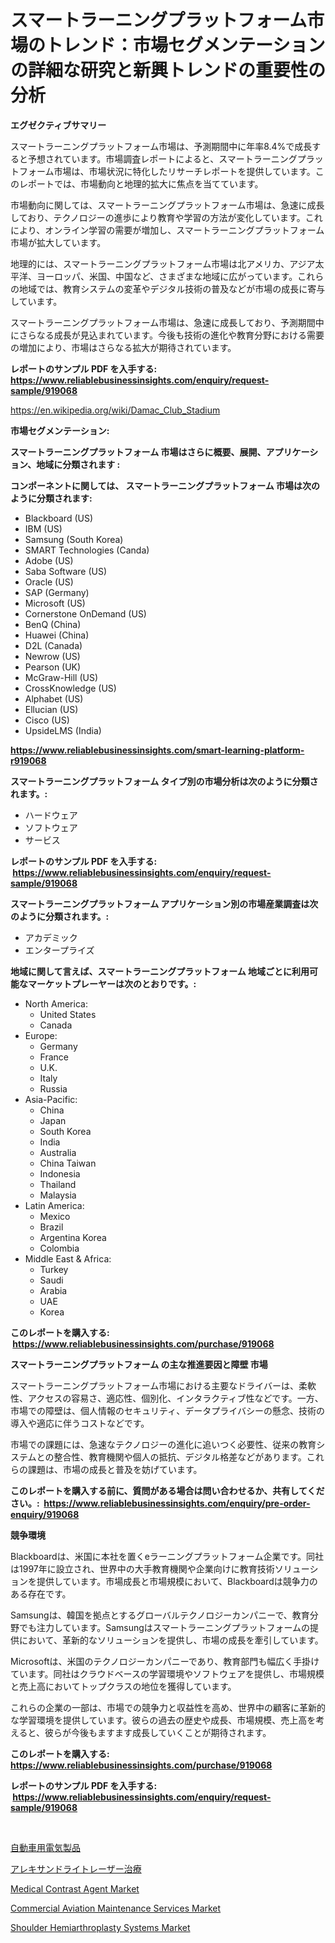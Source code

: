 <p><h1>スマートラーニングプラットフォーム市場のトレンド：市場セグメンテーションの詳細な研究と新興トレンドの重要性の分析</h1></p><p><strong>エグゼクティブサマリー</strong></p>
<p><p>スマートラーニングプラットフォーム市場は、予測期間中に年率8.4%で成長すると予想されています。市場調査レポートによると、スマートラーニングプラットフォーム市場は、市場状況に特化したリサーチレポートを提供しています。このレポートでは、市場動向と地理的拡大に焦点を当てています。</p><p>市場動向に関しては、スマートラーニングプラットフォーム市場は、急速に成長しており、テクノロジーの進歩により教育や学習の方法が変化しています。これにより、オンライン学習の需要が増加し、スマートラーニングプラットフォーム市場が拡大しています。</p><p>地理的には、スマートラーニングプラットフォーム市場は北アメリカ、アジア太平洋、ヨーロッパ、米国、中国など、さまざまな地域に広がっています。これらの地域では、教育システムの変革やデジタル技術の普及などが市場の成長に寄与しています。</p><p>スマートラーニングプラットフォーム市場は、急速に成長しており、予測期間中にさらなる成長が見込まれています。今後も技術の進化や教育分野における需要の増加により、市場はさらなる拡大が期待されています。</p></p>
<p><strong>レポートのサンプル PDF を入手する: <a href="https://www.reliablebusinessinsights.com/enquiry/request-sample/919068">https://www.reliablebusinessinsights.com/enquiry/request-sample/919068</a></strong></p>
<p><a href="https://en.wikipedia.org/wiki/Damac_Club_Stadium">https://en.wikipedia.org/wiki/Damac_Club_Stadium</a></p>
<p><strong>市場セグメンテーション:</strong></p>
<p><strong> スマートラーニングプラットフォーム 市場はさらに概要、展開、アプリケーション、地域に分類されます :</strong></p>
<p><strong>コンポーネントに関しては、 スマートラーニングプラットフォーム 市場は次のように分類されます: &nbsp;</strong></p>
<p><ul><li>Blackboard (US)</li><li>IBM (US)</li><li>Samsung (South Korea)</li><li>SMART Technologies (Canda)</li><li>Adobe (US)</li><li>Saba Software (US)</li><li>Oracle (US)</li><li>SAP (Germany)</li><li>Microsoft (US)</li><li>Cornerstone OnDemand (US)</li><li>BenQ (China)</li><li>Huawei (China)</li><li>D2L (Canada)</li><li>Newrow (US)</li><li>Pearson (UK)</li><li>McGraw-Hill (US)</li><li>CrossKnowledge (US)</li><li>Alphabet (US)</li><li>Ellucian (US)</li><li>Cisco (US)</li><li>UpsideLMS (India)</li></ul></p>
<p><strong><a href="https://www.reliablebusinessinsights.com/smart-learning-platform-r919068">https://www.reliablebusinessinsights.com/smart-learning-platform-r919068</a></strong></p>
<p><strong> スマートラーニングプラットフォーム タイプ別の市場分析は次のように分類されます。:</strong></p>
<p><ul><li>ハードウェア</li><li>ソフトウェア</li><li>サービス</li></ul></p>
<p><strong>レポートのサンプル PDF を入手する: &nbsp;<a href="https://www.reliablebusinessinsights.com/enquiry/request-sample/919068">https://www.reliablebusinessinsights.com/enquiry/request-sample/919068</a></strong></p>
<p><strong> スマートラーニングプラットフォーム アプリケーション別の市場産業調査は次のように分類されます。:</strong></p>
<p><ul><li>アカデミック</li><li>エンタープライズ</li></ul></p>
<p><strong>地域に関して言えば、スマートラーニングプラットフォーム 地域ごとに利用可能なマーケットプレーヤーは次のとおりです。:</strong></p>
<p><ul>
    <li>
        North America:
        <ul>
            <li>United States</li>
            <li>Canada</li>
        </ul>
    </li>
    <li>
        Europe:
        <ul>
            <li>Germany</li>
            <li>France</li>
            <li>U.K.</li>
            <li>Italy</li>
            <li>Russia</li>
        </ul>
    </li>
    <li>
        Asia-Pacific:
        <ul>
            <li>China</li>
            <li>Japan</li>
            <li>South Korea</li>
            <li>India</li>
            <li>Australia</li>
            <li>China Taiwan</li>
            <li>Indonesia</li>
            <li>Thailand</li>
            <li>Malaysia</li>
        </ul>
    </li>
    <li>
        Latin America:
        <ul>
            <li>Mexico</li>
            <li>Brazil</li>
            <li>Argentina Korea</li>
            <li>Colombia</li>
        </ul>
    </li>
    <li>
        Middle East & Africa:
        <ul>
            <li>Turkey</li>
            <li>Saudi</li>
            <li>Arabia</li>
            <li>UAE</li>
            <li>Korea</li>
        </ul>
    </li>
    </ul></p>
<p><strong>このレポートを購入する: &nbsp;<a href="https://www.reliablebusinessinsights.com/purchase/919068">https://www.reliablebusinessinsights.com/purchase/919068</a></strong></p>
<p><strong>スマートラーニングプラットフォーム の主な推進要因と障壁 市場</strong></p>
<p><p>スマートラーニングプラットフォーム市場における主要なドライバーは、柔軟性、アクセスの容易さ、適応性、個別化、インタラクティブ性などです。一方、市場での障壁は、個人情報のセキュリティ、データプライバシーの懸念、技術の導入や適応に伴うコストなどです。</p><p>市場での課題には、急速なテクノロジーの進化に追いつく必要性、従来の教育システムとの整合性、教育機関や個人の抵抗、デジタル格差などがあります。これらの課題は、市場の成長と普及を妨げています。</p></p>
<p><strong>このレポートを購入する前に、質問がある場合は問い合わせるか、共有してください。:&nbsp; <a href="https://www.reliablebusinessinsights.com/enquiry/pre-order-enquiry/919068">https://www.reliablebusinessinsights.com/enquiry/pre-order-enquiry/919068</a></strong></p>
<p><strong>競争環境</strong></p>
<p><p>Blackboardは、米国に本社を置くeラーニングプラットフォーム企業です。同社は1997年に設立され、世界中の大手教育機関や企業向けに教育技術ソリューションを提供しています。市場成長と市場規模において、Blackboardは競争力のある存在です。</p><p>Samsungは、韓国を拠点とするグローバルテクノロジーカンパニーで、教育分野でも注力しています。Samsungはスマートラーニングプラットフォームの提供において、革新的なソリューションを提供し、市場の成長を牽引しています。</p><p>Microsoftは、米国のテクノロジーカンパニーであり、教育部門も幅広く手掛けています。同社はクラウドベースの学習環境やソフトウェアを提供し、市場規模と売上高においてトップクラスの地位を獲得しています。</p><p>これらの企業の一部は、市場での競争力と収益性を高め、世界中の顧客に革新的な学習環境を提供しています。彼らの過去の歴史や成長、市場規模、売上高を考えると、彼らが今後もますます成長していくことが期待されます。</p></p>
<p><strong>このレポートを購入する: &nbsp; <a href="https://www.reliablebusinessinsights.com/purchase/919068">https://www.reliablebusinessinsights.com/purchase/919068</a></strong></p>
<p><strong>レポートのサンプル PDF を入手する: &nbsp;<a href="https://www.reliablebusinessinsights.com/enquiry/request-sample/919068">https://www.reliablebusinessinsights.com/enquiry/request-sample/919068</a></strong><strong></strong></p>
<p>&nbsp;</p>
<p><p><a href="https://github.com/nemesis2824/Market-Research-Report-List-2/blob/main/9082774182749.md">自動車用電気製品</a></p><p><a href="https://github.com/CieloStamm/Market-Research-Report-List-2/blob/main/7446724182750.md">アレキサンドライトレーザー治療</a></p><p><a href="https://github.com/pizolina/Market-Research-Report-List-5/blob/main/medical-contrast-agent-market.md">Medical Contrast Agent Market</a></p><p><a href="https://issuu.com/reportprime-2/docs/commercial-aviation-maintenance-services-market-si">Commercial Aviation Maintenance Services Market</a></p><p><a href="https://github.com/tamvrosiya/Market-Research-Report-List-5/blob/main/shoulder-hemiarthroplasty-systems-market.md">Shoulder Hemiarthroplasty Systems Market</a></p></p>